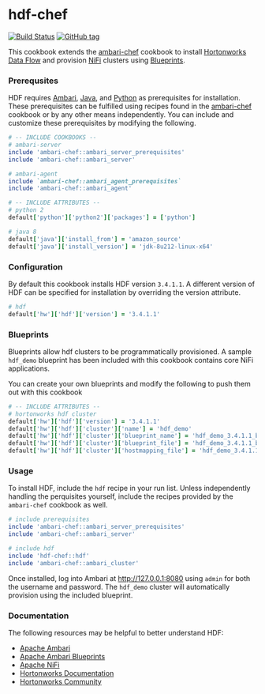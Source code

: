 # hdf-chef

[![Build Status](https://travis-ci.org/hansohn/hdf-chef.svg?branch=master)](https://travis-ci.org/hansohn/hdf-chef) [![GitHub tag](https://img.shields.io/github/tag/hansohn/hdf-chef.svg)](https://github.com/hansohn/hdf-chef)

This cookbook extends the [ambari-chef](https://github.com/hansohn/ambari-chef) cookbook to install [Hortonworks Data Flow](https://hortonworks.com/products/data-platforms/hdf/) and provision [NiFi](https://nifi.apache.org/) clusters using [Blueprints](https://cwiki.apache.org/confluence/display/AMBARI/Blueprints).

### Prerequsites

HDF requires [Ambari](https://ambari.apache.org/), [Java](http://www.oracle.com/technetwork/java/javase/downloads/index.html), and [Python](https://www.python.org/) as prerequisites for installation. These prerequisites can be fulfilled using recipes found in the [ambari-chef](https://github.com/hansohn/ambari-chef) cookbook or by any other means independently. You can include and customize these prerequisites by modifying the following.

```ruby
# -- INCLUDE COOKBOOKS --
# ambari-server
include 'ambari-chef::ambari_server_prerequisites'
include 'ambari-chef::ambari_server'

# ambari-agent
include `ambari-chef::ambari_agent_prerequisites`
include 'ambari-chef::ambari_agent'
```

```ruby
# -- INCLUDE ATTRIBUTES --
# python 2
default['python']['python2']['packages'] = ['python']

# java 8
default['java']['install_from'] = 'amazon_source'
default['java']['install_version'] = 'jdk-8u212-linux-x64'
```

### Configuration

By default this cookbook installs HDF version ```3.4.1.1```. A different version of HDF can be specified for installation by overriding the version attribute.

```ruby
# hdf
default['hw']['hdf']['version'] = '3.4.1.1'
```

### Blueprints

Blueprints allow hdf clusters to be programmatically provisioned. A sample `hdf_demo` blueprint has been included with this cookbook contains core NiFi applications.

You can create your own blueprints and modify the following to push them out with this cookbook

```ruby
# -- INCLUDE ATTRIBUTES --
# hortonworks hdf cluster
default['hw']['hdf']['version'] = '3.4.1.1'
default['hw']['hdf']['cluster']['name'] = 'hdf_demo'
default['hw']['hdf']['cluster']['blueprint_name'] = 'hdf_demo_3.4.1.1_blueprint'
default['hw']['hdf']['cluster']['blueprint_file'] = 'hdf_demo_3.4.1.1_blueprint.json'
default['hw']['hdf']['cluster']['hostmapping_file'] = 'hdf_demo_3.4.1.1_hostmapping.json'
```

### Usage

To install HDF, include the `hdf` recipe in your run list. Unless independently handling the perquisites yourself, include the recipes provided by the `ambari-chef` cookbook as well.

```ruby
# include prerequisites
include 'ambari-chef::ambari_server_prerequisites'
include 'ambari-chef::ambari_server'

# include hdf
include 'hdf-chef::hdf'
include 'ambari-chef::ambari_cluster'
```

Once installed, log into Ambari at http://127.0.0.1:8080 using `admin` for both the username and password. The `hdf_demo` cluster will automatically provision using the included blueprint.

### Documentation

The following resources may be helpful to better understand HDF:

- [Apache Ambari](https://ambari.apache.org/)
- [Apache Ambari Blueprints](https://cwiki.apache.org/confluence/display/AMBARI/Blueprints)
- [Apache NiFi](https://nifi.apache.org/)
- [Hortonworks Documentation](https://docs.hortonworks.com/index.html)
- [Hortonworks Community](https://community.hortonworks.com/answers/index.html)
